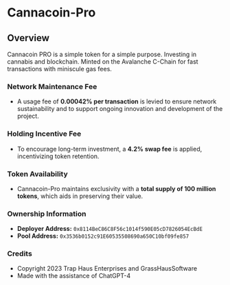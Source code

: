 # Cannacoin-Pro

## Overview
Cannacoin PRO is a simple token for a simple purpose. Investing in cannabis and blockchain. Minted on the Avalanche C-Chain for fast transactions with miniscule gas fees.

### Network Maintenance Fee
- A usage fee of **0.00042% per transaction** is levied to ensure network sustainability and to support ongoing innovation and development of the project.

### Holding Incentive Fee
- To encourage long-term investment, a **4.2% swap fee** is applied, incentivizing token retention.

### Token Availability
- Cannacoin-Pro maintains exclusivity with a **total supply of 100 million tokens**, which aids in preserving their value.

### Ownership Information
- **Deployer Address:** `0x8114BeC86C8F56c1014f590E05cD7826054EcBdE`
- **Pool Address:** `0x3536b0152c91E60535508690a650C10bf09fe857`

### Credits
- Copyright 2023 Trap Haus Enterprises and GrassHausSoftware
- Made with the assistance of ChatGPT-4

